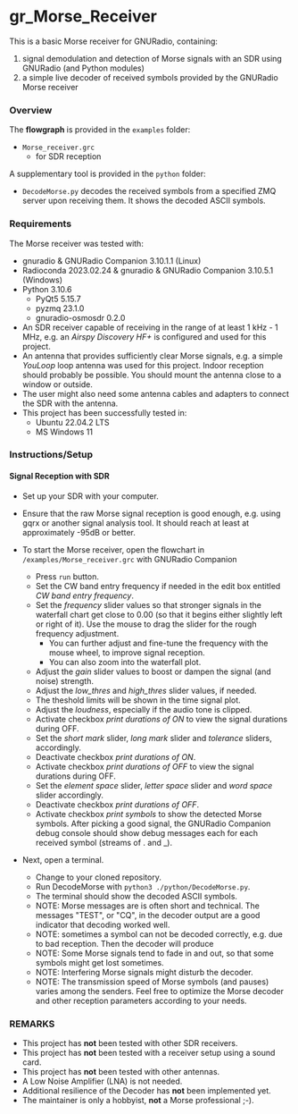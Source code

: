 # gr_Morse_Receiver
This is a basic Morse receiver for GNURadio, containing:
1. signal demodulation and detection of Morse signals with an SDR using GNURadio (and Python modules)
2. a simple live decoder of received symbols provided by the GNURadio Morse receiver

### Overview
The __flowgraph__ is provided in the `examples` folder:
+ `Morse_receiver.grc`
    + for SDR reception

A supplementary tool is provided in the `python` folder:
+ `DecodeMorse.py` decodes the received symbols from a specified ZMQ server upon receiving them. It shows the decoded ASCII symbols.

### Requirements
The Morse receiver was tested with:
+ gnuradio & GNURadio Companion 3.10.1.1 (Linux)
+ Radioconda 2023.02.24 & gnuradio & GNURadio Companion 3.10.5.1 (Windows)
+ Python 3.10.6
    + PyQt5 5.15.7
    + pyzmq 23.1.0
    + gnuradio-osmosdr 0.2.0
+ An SDR receiver capable of receiving in the range of at least 1 kHz - 1 MHz, e.g. an _Airspy Discovery HF+_ is configured and used for this project.
+ An antenna that provides sufficiently clear Morse signals, e.g. a simple _YouLoop_ loop antenna was used for this project. Indoor reception should probably be possible. You should mount the antenna close to a window or outside.
+ The user might also need some antenna cables and adapters to connect the SDR with the antenna.
+ This project has been successfully tested in:
    + Ubuntu 22.04.2 LTS
    + MS Windows 11

### Instructions/Setup

#### Signal Reception with SDR
+ Set up your SDR with your computer.
+ Ensure that the raw Morse signal reception is good enough, e.g. using gqrx or another signal analysis tool. It should reach at least at approximately -95dB or better.
+ To start the Morse receiver, open the flowchart in `/examples/Morse_receiver.grc` with GNURadio Companion
    + Press `run` button.
    + Set the CW band entry frequency if needed in the edit box entitled _CW band entry frequency_.
    + Set the _frequency_ slider values so that stronger signals in the waterfall chart get close to 0.00 (so that it begins either slightly left or right of it). Use the mouse to drag the slider for the rough frequency adjustment.
        + You can further adjust and fine-tune the frequency with the mouse wheel, to improve signal reception.
        + You can also zoom into the waterfall plot.
    + Adjust the _gain_ slider values to boost or dampen the signal (and noise) strength.
    + Adjust the _low_thres_ and _high_thres_ slider values, if needed.
    + The theshold limits will be shown in the time signal plot.
    + Adjust the _loudness_, especially if the audio tone is clipped.
    + Activate checkbox _print durations of ON_ to view the signal durations during OFF.
    + Set the _short mark_ slider, _long mark_ slider and _tolerance_ sliders, accordingly.
    + Deactivate checkbox _print durations of ON_.
    + Activate checkbox _print durations of OFF_ to view the signal durations during OFF.
    + Set the _element space_ slider, _letter space_ slider and _word space_ slider accordingly.
    + Deactivate checkbox _print durations of OFF_.
    + Activate checkbox _print symbols_ to show the detected Morse symbols. After picking a good signal, the GNURadio Companion debug console should show debug messages each for each received symbol (streams of . and _).

+ Next, open a terminal.
    + Change to your cloned repository.
    + Run DecodeMorse with ```python3 ./python/DecodeMorse.py```.
    + The terminal should show the decoded ASCII symbols.
    + NOTE: Morse messages are is often short and technical. The messages "TEST", or "CQ", in the decoder output are a good indicator that decoding worked well.
    + NOTE: sometimes a symbol can not be decoded correctly, e.g. due to bad reception. Then the decoder will produce
    + NOTE: Some Morse signals tend to fade in and out, so that some symbols might get lost sometimes.
    + NOTE: Interfering Morse signals might disturb the decoder.
    + NOTE: The transmission speed of Morse symbols (and pauses) varies among the senders. Feel free to optimize the Morse decoder and other reception parameters according to your needs.

### REMARKS
+ This project has __not__ been tested with other SDR receivers.
+ This project has __not__ been tested with a receiver setup using a sound card.
+ This project has __not__ been tested with other antennas.
+ A Low Noise Amplifier (LNA) is not needed.
+ Additional resilience of the Decoder has __not__ been implemented yet.
+ The maintainer is only a hobbyist, __not__ a Morse professional ;-).
